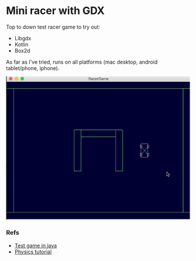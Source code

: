 # Mini racer with GDX

Top to down test racer game to try out:

* Libgdx
* Kotlin
* Box2d

As far as I've tried, runs on all platforms (mac desktop, android tablet/phone, iphone).

![Racer game](imgs/racer.gif)

### Refs

* [Test game in java](https://github.com/signalsin/Racer)
* [Physics tutorial](http://www.iforce2d.net/b2dtut/top-down-car)
